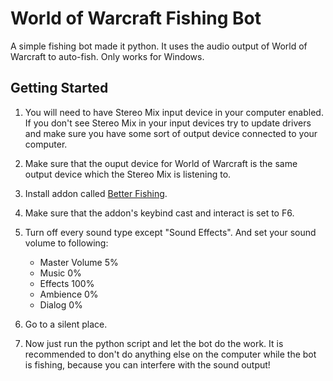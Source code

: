 # World of Warcraft Fishing Bot

A simple fishing bot made it python. It uses the audio output of World of Warcraft to auto-fish. Only works for Windows.

## Getting Started

1. You will need to have Stereo Mix input device in your computer enabled. If you don't see Stereo Mix in your input devices try to update drivers and make sure you have some sort of output device connected to your computer.

2. Make sure that the ouput device for World of Warcraft is the same output device which the Stereo Mix is listening to.

3. Install addon called [Better Fishing](https://www.curseforge.com/wow/addons/better-fishing).

4. Make sure that the addon's keybind cast and interact is set to F6.

5. Turn off every sound type except "Sound Effects". And set your sound volume to following:
    - Master Volume 5%
    - Music 0%
    - Effects 100%
    - Ambience 0%
    - Dialog 0%

6. Go to a silent place.

7. Now just run the python script and let the bot do the work. It is recommended to don't do anything else on the computer while the bot is fishing, because you can interfere with the sound output!